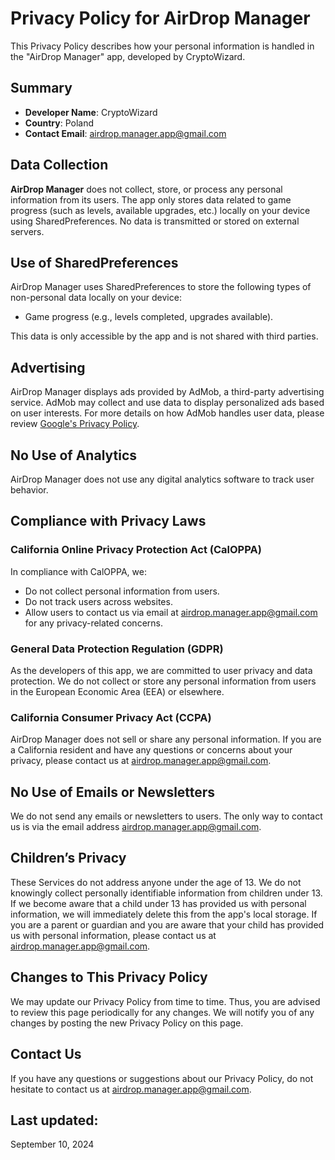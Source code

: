 # Privacy Policy for AirDrop Manager

This Privacy Policy describes how your personal information is handled in the "AirDrop Manager" app, developed by CryptoWizard.

## Summary

- **Developer Name**: CryptoWizard  
- **Country**: Poland  
- **Contact Email**: [airdrop.manager.app@gmail.com](mailto:airdrop.manager.app@gmail.com)

## Data Collection

**AirDrop Manager** does not collect, store, or process any personal information from its users. The app only stores data related to game progress (such as levels, available upgrades, etc.) locally on your device using SharedPreferences. No data is transmitted or stored on external servers.

## Use of SharedPreferences

AirDrop Manager uses SharedPreferences to store the following types of non-personal data locally on your device:
- Game progress (e.g., levels completed, upgrades available).

This data is only accessible by the app and is not shared with third parties.

## Advertising

AirDrop Manager displays ads provided by AdMob, a third-party advertising service. AdMob may collect and use data to display personalized ads based on user interests. For more details on how AdMob handles user data, please review [Google's Privacy Policy](https://policies.google.com/privacy).

## No Use of Analytics

AirDrop Manager does not use any digital analytics software to track user behavior.

## Compliance with Privacy Laws

### California Online Privacy Protection Act (CalOPPA)

In compliance with CalOPPA, we:
- Do not collect personal information from users.
- Do not track users across websites.
- Allow users to contact us via email at [airdrop.manager.app@gmail.com](mailto:airdrop.manager.app@gmail.com) for any privacy-related concerns.

### General Data Protection Regulation (GDPR)

As the developers of this app, we are committed to user privacy and data protection. We do not collect or store any personal information from users in the European Economic Area (EEA) or elsewhere.

### California Consumer Privacy Act (CCPA)

AirDrop Manager does not sell or share any personal information. If you are a California resident and have any questions or concerns about your privacy, please contact us at [airdrop.manager.app@gmail.com](mailto:airdrop.manager.app@gmail.com).

## No Use of Emails or Newsletters

We do not send any emails or newsletters to users. The only way to contact us is via the email address [airdrop.manager.app@gmail.com](mailto:airdrop.manager.app@gmail.com).

## Children’s Privacy

These Services do not address anyone under the age of 13. We do not knowingly collect personally identifiable information from children under 13. If we become aware that a child under 13 has provided us with personal information, we will immediately delete this from the app's local storage. If you are a parent or guardian and you are aware that your child has provided us with personal information, please contact us at [airdrop.manager.app@gmail.com](mailto:airdrop.manager.app@gmail.com).

## Changes to This Privacy Policy

We may update our Privacy Policy from time to time. Thus, you are advised to review this page periodically for any changes. We will notify you of any changes by posting the new Privacy Policy on this page.

## Contact Us

If you have any questions or suggestions about our Privacy Policy, do not hesitate to contact us at [airdrop.manager.app@gmail.com](mailto:airdrop.manager.app@gmail.com).

## Last updated:

September 10, 2024
